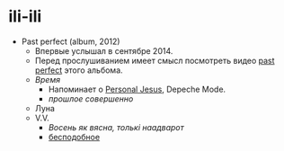 # ili-ili

- Past perfect (album, 2012)
  - Впервые услышал в сентябре 2014.
  - Перед прослушиванием имеет смысл посмотреть видео [past perfect][past-perfect] этого альбома.
  - _Время_
    - Напоминает о [Personal Jesus][personal-jesus], Depeche Mode.
    - _прошлое совершенно_
  - Луна
  - V.V.
    - _Восень як вясна, толькі наадварот_
    - [бесподобное](https://www.youtube.com/watch?v=sI9obPLDLQ0)

[past-perfect]: https://www.youtube.com/watch?v=CN_ovKxoy94
[personal-jesus]: https://www.youtube.com/watch?v=u1xrNaTO1bI
